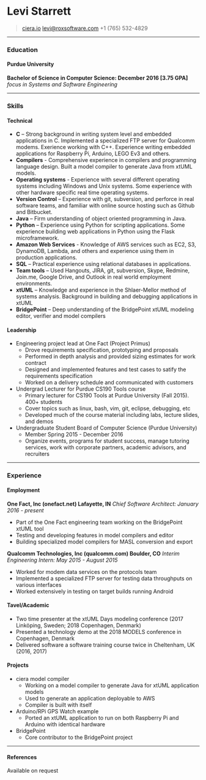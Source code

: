 # Levi Starrett
> [ciera.io](http://ciera.io)
> [levi@roxsoftware.com](mailto:levi@roxsoftware.com)
> +1 (765) 532-4829


------

### Education

#### Purdue University

**Bachelor of Science in Computer Science: December 2016 [3.75 GPA]**  
_focus in Systems and Software Engineering_

------

### Skills


#### Technical

- **C** – Strong background in writing system level and embedded applications in C.
  Implemented a specialized FTP server for Qualcomm modems.  Exerience
  working with C++. Experience writing embedded applications for Raspberry Pi,
  Arduino, LEGO Ev3 and others.
- **Compilers** - Comprehensive experience in compilers and programming language
  design. Built a model compiler to generate Java from xtUML models.
- **Operating systems** - Experience with several different operating systems
  including Windows and Unix systems. Some experience with other hardware
  specific real time operating systems.
- **Version Control** – Experience with git, subversion, and perforce in real
  software teams, and familiar with online source hosting such as Github and
  Bitbucket.
- **Java** – Firm understanding of object oriented programming in Java.
- **Python** – Experience using Python for scripting applications. Some
  experience building web applications in Python using the Flask microframework.
- **Amazon Web Services** - Knowledge of AWS services such as EC2, S3, DynamoDB,
  Lambda, and others and experience using them in production applications.
- **SQL** – Practical experience using relational databases in applications.
- **Team tools** – Used Hangouts, JIRA, git, subversion, Skype, Redmine,
  Join.me, Google Drive, and Outlook in real world employment environments.
- **xtUML** – Knowledge and experience in the Shlaer-Mellor method of systems
  analysis. Background in building and debugging applications in xtUML
- **BridgePoint** – Deep understanding of the BridgePoint xtUML modeling editor,
  verifier and model compilers

#### Leadership

- Engineering project lead at One Fact (Project Primus)
  * Drove requirements specification, prototyping and proposals
  * Performed in depth analysis and provided sizing estimates for work contract
  * Designed and implemented features and test cases to satify the requirements
    specification
  * Worked on a delivery schedule and communicated with customers
- Undergrad Lecturer for Purdue CS190 Tools course
  * Primary lecturer for CS190 Tools at Purdue University (Fall 2015). 400+ students
  * Cover topics such as linux, bash, vim, git, eclipse, debugging, etc
  * Developed much of the course material including labs, lecture slides, and demos
- Undergraduate Student Board of Computer Science (Purdue University)
  * Member Spring 2015 - December 2016
  * Organize events, programs for student success, manage tutoring services,
    work with corporate partners, academic advisors, and recruiters

------

### Experience

#### Employment

**One Fact, Inc (onefact.net) Lafayette, IN**
_Chief Software Architect: January 2016 - present_

- Part of the One Fact engineering team working on the BridgePoint xtUML tool
- Testing and developing features in model compilers and editor
- Building specialized model compilers for MASL conversion and export

**Qualcomm Technologies, Inc (qualcomm.com) Boulder, CO**
_Interim Engineering Intern: May 2015 - August 2015_

- Worked for modem data services on the protocols team
- Implemented a specialized FTP server for testing data throughputs on various
  interfaces
- Worked extensively in testing on target builds running Android

#### Tavel/Academic

- Two time presenter at the xtUML Days modeling conference (2017
  Linköping, Sweden; 2018 Copenhagen, Denmark)
- Presented a technology demo at the 2018 MODELS conference in Copenhagen,
  Denmark
- Delivered software a software training course twice in Cheltenham, UK (2016,
  2017)

#### Projects
- ciera model compiler
  * Working on a model compiler to generate Java for xtUML application models
  * Used to generate an application deployable to AWS
  * Compiler is built with itself
- Arduino/RPi GPS Watch example
  * Ported an xtUML application to run on both Raspberry Pi and Arduino with
    identical hardware
- BridgePoint
  * Core contributor to the BridgePoint project

------

#### References

Available on request
